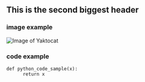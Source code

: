 ## This is the second biggest header
### image example
![Image of Yaktocat](https://octodex.github.com/images/yaktocat.png)
### code example
```
def python_code_sample(x):
      return x
```
